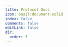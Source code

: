 ```yaml
---
title: Protocol Docs
icon: basil:document-solid
index: false
comments: false
editLink: false
dir:
  order: 3
---
```


<Catalog base='/en-us/protocol/' />
